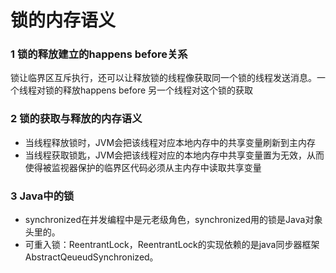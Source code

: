 # 锁的内存语义

### 1 锁的释放建立的happens before关系

锁让临界区互斥执行，还可以让释放锁的线程像获取同一个锁的线程发送消息。一个线程对锁的释放happens before 另一个线程对这个锁的获取

### 2 锁的获取与释放的内存语义

- 当线程释放锁时，JVM会把该线程对应本地内存中的共享变量刷新到主内存
- 当线程获取锁匙，JVM会把该线程对应的本地内存中共享变量置为无效，从而使得被监视器保护的临界区代码必须从主内存中读取共享变量




### 3 Java中的锁
- synchronized在并发编程中是元老级角色，synchronized用的锁是Java对象头里的。
- 可重入锁：ReentrantLock，ReentrantLock的实现依赖的是java同步器框架AbstractQeueudSynchronized。

